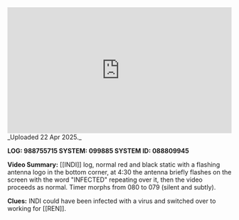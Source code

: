 
<iframe 
  src="https://drive.google.com/file/d/13Vhwz1But-ZKHZdVNMs9GhL8481815Z7/preview"  
  style="width:100%; aspect-ratio:16/9; border:0;"
  allowfullscreen>
</iframe>
_Uploaded 22 Apr 2025._

**LOG: 988755715
SYSTEM: 099885
SYSTEM ID: 088809945**

**Video Summary:** [[INDI]] log, normal red and black static with a flashing antenna logo in the bottom corner, at 4:30 the antenna briefly flashes on the screen with the word "INFECTED" repeating over it, then the video proceeds as normal. Timer morphs from 080 to 079 (silent and subtly).

**Clues:** INDI could have been infected with a virus and switched over to working for [[REN]].